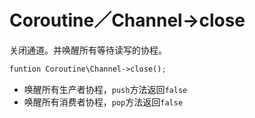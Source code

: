 # Coroutine／Channel->close

关闭通道。并唤醒所有等待读写的协程。

```php
funtion Coroutine\Channel->close();
```

* 唤醒所有生产者协程，`push`方法返回`false`
* 唤醒所有消费者协程，`pop`方法返回`false`